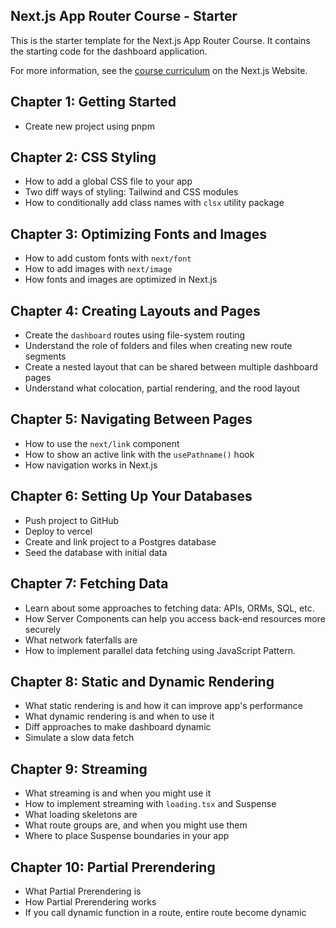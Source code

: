 ## Next.js App Router Course - Starter

This is the starter template for the Next.js App Router Course. It contains the starting code for the dashboard application.

For more information, see the [course curriculum](https://nextjs.org/learn) on the Next.js Website.

## Chapter 1: Getting Started
- Create new project using pnpm

## Chapter 2: CSS Styling
- How to add a global CSS file to your app
- Two diff ways of styling: Tailwind and CSS modules
- How to conditionally add class names with `clsx` utility package

## Chapter 3: Optimizing Fonts and Images
- How to add custom fonts with `next/font`
- How to add images with `next/image`
- How fonts and images are optimized in Next.js

## Chapter 4: Creating Layouts and Pages
- Create the `dashboard` routes using file-system routing
- Understand the role of folders and files when creating new route segments
- Create a nested layout that can be shared between multiple dashboard pages
- Understand what colocation, partial rendering, and the rood layout

## Chapter 5: Navigating Between Pages
- How to use the `next/link` component
- How to show an active link with the `usePathname()` hook
- How navigation works in Next.js

## Chapter 6: Setting Up Your Databases
- Push project to GitHub
- Deploy to vercel
- Create and link project to a Postgres database
- Seed the database with initial data

## Chapter 7: Fetching Data
- Learn about some approaches to fetching data: APIs, ORMs, SQL, etc.
- How Server Components can help you access back-end resources more securely
- What network faterfalls are
- How to implement parallel data fetching using JavaScript Pattern.

## Chapter 8: Static and Dynamic Rendering
- What static rendering is and how it can improve app's performance
- What dynamic rendering is and when to use it
- Diff approaches to make dashboard dynamic
- Simulate a slow data fetch

## Chapter 9: Streaming
- What streaming is and when you might use it
- How to implement streaming with `loading.tsx` and Suspense
- What loading skeletons are
- What route groups are, and when you might use them
- Where to place Suspense boundaries in your app

## Chapter 10: Partial Prerendering
- What Partial Prerendering is
- How Partial Prerendering works
- If you call dynamic function in a route, entire route become dynamic
